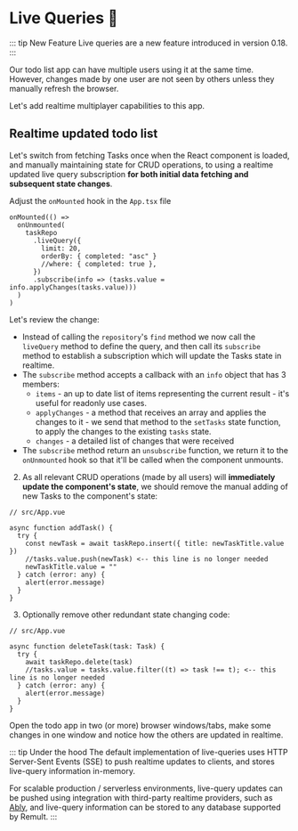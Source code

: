 # Live Queries :rocket:

::: tip New Feature
Live queries are a new feature introduced in version 0.18.
:::

Our todo list app can have multiple users using it at the same time. However, changes made by one user are not seen by others unless they manually refresh the browser.

Let's add realtime multiplayer capabilities to this app.

## Realtime updated todo list

Let's switch from fetching Tasks once when the React component is loaded, and manually maintaining state for CRUD operations, to using a realtime updated live query subscription **for both initial data fetching and subsequent state changes**.

Adjust the `onMounted` hook in the `App.tsx` file

```ts{2,4,9}
onMounted(() =>
  onUnmounted(
    taskRepo
      .liveQuery({
        limit: 20,
        orderBy: { completed: "asc" }
        //where: { completed: true },
      })
      .subscribe(info => (tasks.value = info.applyChanges(tasks.value)))
  )
)
```

Let's review the change:

- Instead of calling the `repository`'s `find` method we now call the `liveQuery` method to define the query, and then call its `subscribe` method to establish a subscription which will update the Tasks state in realtime.
- The `subscribe` method accepts a callback with an `info` object that has 3 members:
  - `items` - an up to date list of items representing the current result - it's useful for readonly use cases.
  - `applyChanges` - a method that receives an array and applies the changes to it - we send that method to the `setTasks` state function, to apply the changes to the existing `tasks` state.
  - `changes` - a detailed list of changes that were received
- The `subscribe` method return an `unsubscribe` function, we return it to the `onUnmounted` hook so that it'll be called when the component unmounts.

2. As all relevant CRUD operations (made by all users) will **immediately update the component's state**, we should remove the manual adding of new Tasks to the component's state:

```ts{7}
// src/App.vue

async function addTask() {
  try {
    const newTask = await taskRepo.insert({ title: newTaskTitle.value })
    //tasks.value.push(newTask) <-- this line is no longer needed
    newTaskTitle.value = ""
  } catch (error: any) {
    alert(error.message)
  }
}
```

3. Optionally remove other redundant state changing code:

```ts{6}
// src/App.vue

async function deleteTask(task: Task) {
  try {
    await taskRepo.delete(task)
    //tasks.value = tasks.value.filter((t) => task !== t); <-- this line is no longer needed
  } catch (error: any) {
    alert(error.message)
  }
}
```

Open the todo app in two (or more) browser windows/tabs, make some changes in one window and notice how the others are updated in realtime.

::: tip Under the hood
The default implementation of live-queries uses HTTP Server-Sent Events (SSE) to push realtime updates to clients, and stores live-query information in-memory.

For scalable production / serverless environments, live-query updates can be pushed using integration with third-party realtime providers, such as [Ably](https://ably.com/), and live-query information can be stored to any database supported by Remult.
:::
